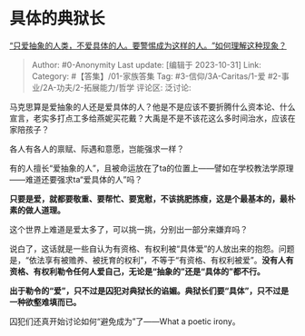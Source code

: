 # 具体的典狱长
[“只爱抽象的人类，不爱具体的人。要警惕成为这样的人。​”如何理解这种现象？](https://www.zhihu.com/question/471922836/answer/3267962512)

> Author: #0-Anonymity
> Last update: [编辑于 2023-10-31]
> Link:
> Category: #【答集】/01-家族答集
> Tag: #3-信仰/3A-Caritas/1-爱 #2-事业/2A-功夫/2-拓展能力/哲学
> 评论区:
> 泛讨论:

马克思算是爱抽象的人还是爱具体的人？他是不是应该不要折腾什么资本论、什么宣言，老实多打点工多给燕妮买花戴？大禹是不是不该花这么多时间治水，应该在家陪孩子？

各人有各人的禀赋、际遇和意愿，岂能强求一样？

有的人擅长“爱抽象的人”，且被命运放在了ta的位置上——譬如在学校教法学原理——难道还要强求ta“爱具体的人”吗？

**只要是爱，就都要敬重、要帮忙、要宽慰，不该挑肥拣瘦，这是个最基本的，最朴素的做人道理。**

这个世界上难道是爱太多了，可以挑一挑，分别出一部分来嫌弃吗？

说白了，这话就是一些自认为有资格、有权利被“具体爱”的人放出来的抱怨。问题是，“依法享有被赡养、被抚育的权利”，不等于“有资格、有权利被爱”。**没有人有资格、有权利勒令任何人爱自己，无论是“抽象的”还是“具体的”都不行。**

**出于勒令的“爱”，只不过是囚犯对典狱长的谄媚。典狱长们要“具体”，只不过是一种欲壑难填而已。**

囚犯们还真开始讨论如何“避免成为”了——What a poetic irony。
